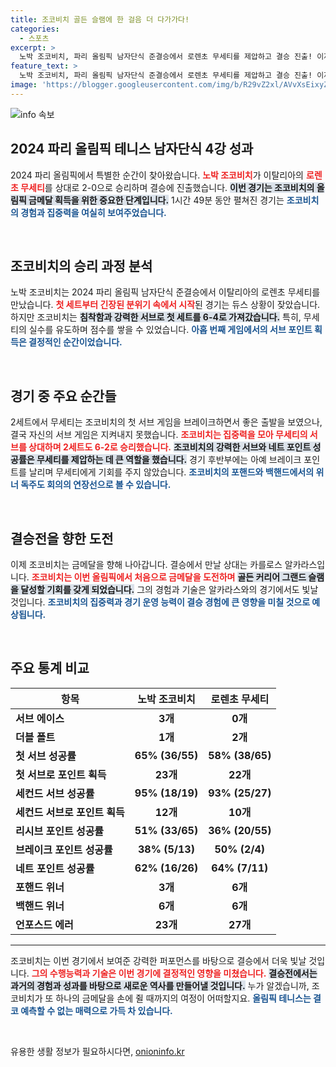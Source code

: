 ```yaml
---
title: 조코비치 골든 슬램에 한 걸음 더 다가가다!
categories:
  - 스포츠
excerpt: >
  노박 조코비치, 파리 올림픽 남자단식 준결승에서 로렌초 무세티를 제압하고 결승 진출! 이제 그는 골든 커리어 그랜드 슬램을 향한 마지막 도전에 나선다. 테니스황제의 위대한 여정을 놓치지 마세요!
feature_text: >
  노박 조코비치, 파리 올림픽 남자단식 준결승에서 로렌초 무세티를 제압하고 결승 진출! 이제 그는 골든 커리어 그랜드 슬램을 향한 마지막 도전에 나선다. 테니스황제의 위대한 여정을 놓치지 마세요!
image: 'https://blogger.googleusercontent.com/img/b/R29vZ2xl/AVvXsEixyZcFfHzMRdzZMjFBmAUKJYCLCGyLL1o632UiGVXcaFdKo_bkvkuCioo0uUKlGfBVcT3P84aROyZIXSBEx3Aw5nCQ3pTgDom1WDC4m8eifvWiAmWEEVb4x6G_l8C0QH225ldMjyaFvpxGEBGNO37VmDTDMHGhJPq73UglMfDca1-0aw/s1600/blogspot.png'
---
```


<p><img src="https://blogger.googleusercontent.com/img/b/R29vZ2xl/AVvXsEixyZcFfHzMRdzZMjFBmAUKJYCLCGyLL1o632UiGVXcaFdKo_bkvkuCioo0uUKlGfBVcT3P84aROyZIXSBEx3Aw5nCQ3pTgDom1WDC4m8eifvWiAmWEEVb4x6G_l8C0QH225ldMjyaFvpxGEBGNO37VmDTDMHGhJPq73UglMfDca1-0aw/s1600/blogspot.png" alt="info 속보" /></p>

<h2 data-ke-size="size26">2024 파리 올림픽 테니스 남자단식 4강 성과</h2>

<p data-ke-size="size16">2024 파리 올림픽에서 특별한 순간이 찾아왔습니다. <b><span style="color: #ee2323;">노박 조코비치</span></b>가 이탈리아의 <b><span style="color: #ee2323;">로렌초 무세티</span></b>를 상대로 2-0으로 승리하며 결승에 진출했습니다. <b><span style="background-color: #21538527;">이번 경기는 조코비치의 올림픽 금메달 획득을 위한 중요한 단계입니다.</span></b> 1시간 49분 동안 펼쳐진 경기는 <b><span style="color: #1a5490;">조코비치의 경험과 집중력을 여실히 보여주었습니다.</span></b></p>

<p data-ke-size="size16">&nbsp;</p>

<h2 data-ke-size="size26">조코비치의 승리 과정 분석</h2>

<p data-ke-size="size16">노박 조코비치는 2024 파리 올림픽 남자단식 준결승에서 이탈리아의 로렌초 무세티를 만났습니다. <b><span style="color: #ee2323;">첫 세트부터 긴장된 분위기 속에서 시작</span></b>된 경기는 듀스 상황이 잦았습니다. 하지만 조코비치는 <b><span style="background-color: #21538527;">침착함과 강력한 서브로 첫 세트를 6-4로 가져갔습니다.</span></b> 특히, 무세티의 실수를 유도하며 점수를 쌓을 수 있었습니다. <b><span style="color: #1a5490;">아홉 번째 게임에서의 서브 포인트 획득은 결정적인 순간이었습니다.</span></b></p>

<p data-ke-size="size16">&nbsp;</p>

<h2 data-ke-size="size26">경기 중 주요 순간들</h2>

<p data-ke-size="size16">2세트에서 무세티는 조코비치의 첫 서브 게임을 브레이크하면서 좋은 출발을 보였으나, 결국 자신의 서브 게임은 지켜내지 못했습니다. <b><span style="color: #ee2323;">조코비치는 집중력을 모아 무세티의 서브를 상대하며 2세트도 6-2로 승리했습니다.</span></b> <b><span style="background-color: #21538527;">조코비치의 강력한 서브와 네트 포인트 성공률은 무세티를 제압하는 데 큰 역할을 했습니다.</span></b> 경기 후반부에는 아예 브레이크 포인트를 날리며 무세티에게 기회를 주지 않았습니다. <b><span style="color: #1a5490;">조코비치의 포핸드와 백핸드에서의 위너 독주도 회의의 연장선으로 볼 수 있습니다.</span></b></p>

<p data-ke-size="size16">&nbsp;</p>

<h2 data-ke-size="size26">결승전을 향한 도전</h2>

<p data-ke-size="size16">이제 조코비치는 금메달을 향해 나아갑니다. 결승에서 만날 상대는 카를로스 알카라스입니다. <b><span style="color: #ee2323;">조코비치는 이번 올림픽에서 처음으로 금메달을 도전하며</span></b> <b><span style="background-color: #21538527;">골든 커리어 그랜드 슬램을 달성할 기회를 갖게 되었습니다.</span></b> 그의 경험과 기술은 알카라스와의 경기에서도 빛날 것입니다. <b><span style="color: #1a5490;">조코비치의 집중력과 경기 운영 능력이 결승 경험에 큰 영향을 미칠 것으로 예상됩니다.</span></b></p>

<p data-ke-size="size16">&nbsp;</p>

<h2 data-ke-size="size26">주요 통계 비교</h2>

<table>
    <thead>
        <tr>
            <th>항목</th>
            <th style="text-align: center;">노박 조코비치</th>
            <th style="text-align: center;">로렌초 무세티</th>
        </tr>
    </thead>
    <tbody>
        <tr>
            <td style="text-align: left;"><b>서브 에이스</b></td>
            <td style="text-align: center; height: 17px;"><b>3개</b></td>
            <td style="text-align: center; height: 17px;"><b>0개</b></td>
        </tr>
        <tr>
            <td style="text-align: left;"><b>더블 폴트</b></td>
            <td style="text-align: center; height: 17px;"><b>1개</b></td>
            <td style="text-align: center; height: 17px;"><b>2개</b></td>
        </tr>
        <tr>
            <td style="text-align: left;"><b>첫 서브 성공률</b></td>
            <td style="text-align: center; height: 17px;"><b>65% (36/55)</b></td>
            <td style="text-align: center; height: 17px;"><b>58% (38/65)</b></td>
        </tr>
        <tr>
            <td style="text-align: left;"><b>첫 서브로 포인트 획득</b></td>
            <td style="text-align: center; height: 17px;"><b>23개</b></td>
            <td style="text-align: center; height: 17px;"><b>22개</b></td>
        </tr>
        <tr>
            <td style="text-align: left;"><b>세컨드 서브 성공률</b></td>
            <td style="text-align: center; height: 17px;"><b>95% (18/19)</b></td>
            <td style="text-align: center; height: 17px;"><b>93% (25/27)</b></td>
        </tr>
        <tr>
            <td style="text-align: left;"><b>세컨드 서브로 포인트 획득</b></td>
            <td style="text-align: center; height: 17px;"><b>12개</b></td>
            <td style="text-align: center; height: 17px;"><b>10개</b></td>
        </tr>
        <tr>
            <td style="text-align: left;"><b>리시브 포인트 성공률</b></td>
            <td style="text-align: center; height: 17px;"><b>51% (33/65)</b></td>
            <td style="text-align: center; height: 17px;"><b>36% (20/55)</b></td>
        </tr>
        <tr>
            <td style="text-align: left;"><b>브레이크 포인트 성공률</b></td>
            <td style="text-align: center; height: 17px;"><b>38% (5/13)</b></td>
            <td style="text-align: center; height: 17px;"><b>50% (2/4)</b></td>
        </tr>
        <tr>
            <td style="text-align: left;"><b>네트 포인트 성공률</b></td>
            <td style="text-align: center; height: 17px;"><b>62% (16/26)</b></td>
            <td style="text-align: center; height: 17px;"><b>64% (7/11)</b></td>
        </tr>
        <tr>
            <td style="text-align: left;"><b>포핸드 위너</b></td>
            <td style="text-align: center; height: 17px;"><b>3개</b></td>
            <td style="text-align: center; height: 17px;"><b>6개</b></td>
        </tr>
        <tr>
            <td style="text-align: left;"><b>백핸드 위너</b></td>
            <td style="text-align: center; height: 17px;"><b>6개</b></td>
            <td style="text-align: center; height: 17px;"><b>6개</b></td>
        </tr>
        <tr>
            <td style="text-align: left;"><b>언포스드 에러</b></td>
            <td style="text-align: center; height: 17px;"><b>23개</b></td>
            <td style="text-align: center; height: 17px;"><b>27개</b></td>
        </tr>
    </tbody>
</table>

<hr>

<p data-ke-size="size16">조코비치는 이번 경기에서 보여준 강력한 퍼포먼스를 바탕으로 결승에서 더욱 빛날 것입니다. <b><span style="color: #ee2323;">그의 수행능력과 기술은 이번 경기에 결정적인 영향을 미쳤습니다.</span></b> <b><span style="background-color: #21538527;">결승전에서는 과거의 경험과 성과를 바탕으로 새로운 역사를 만들어낼 것입니다.</span></b> 누가 알겠습니까, 조코비치가 또 하나의 금메달을 손에 쥘 때까지의 여정이 어떠할지요. <b><span style="color: #1a5490;">올림픽 테니스는 결코 예측할 수 없는 매력으로 가득 차 있습니다.</span></b></p>

<p data-ke-size="size16">&nbsp;</p>
유용한 생활 정보가 필요하시다면, <a href="https://onioninfo.kr" rel="dofollow">onioninfo.kr</a>


